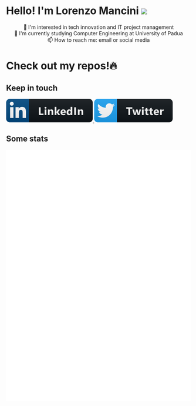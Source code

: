 <h1> Hello! I'm Lorenzo Mancini
<img src="https://media.giphy.com/media/hvRJCLFzcasrR4ia7z/giphy.gif" width="30px"/>
</h1>

<div align="center">
👀 I'm interested in tech innovation and IT project management <br>
🌱 I'm currently studying Computer Engineering at University of Padua  <br>
📫 How to reach me: email or social media 
</div>

<h1>Check out my repos!🔥</h1>

## Keep in touch

<div>
  <a href="https://www.linkedin.com/in/lorenzomancini13/">
    <img src="https://github.com/MikeCodesDotNET/ColoredBadges/raw/master/svg/social/linkedin.svg" alt="linkedin" style="max-width: 100%;">
  </a>
  <a href="https://x.com/mancinilorenzoo">
    <img src="https://github.com/MikeCodesDotNET/ColoredBadges/raw/master/svg/social/twitter.svg" alt="twitter" style="max-width: 100%;">
  </a>
</div>

## Some stats
![Metrics](https://github.com/ManciniLorenzo/ManciniLorenzo/blob/main/github-metrics.svg)
